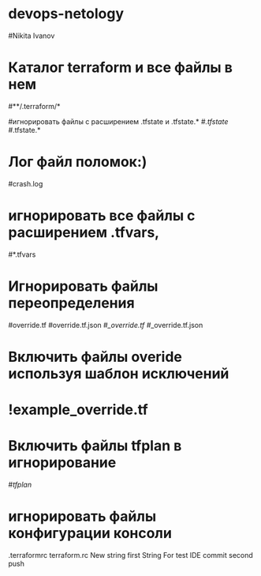 # devops-netology
#Nikita Ivanov

# Каталог terraform и все файлы в нем
#**/.terraform/*

#игнорировать файлы с расширением .tfstate и .tfstate.*
#*.tfstate
#*.tfstate.*

# Лог файл поломок:)
#crash.log

# игнорировать все файлы с расширением .tfvars,
#*.tfvars

# Игнорировать файлы переопределения
#override.tf
#override.tf.json
#*_override.tf
#*_override.tf.json

# Включить файлы overide используя шаблон исключений
# !example_override.tf

# Включить файлы tfplan в игнорирование
#*tfplan*

# игнорировать файлы конфигурации консоли
.terraformrc
terraform.rc
New string
first String For test IDE commit
second push 
